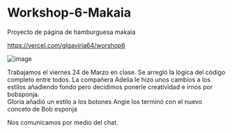 # Workshop-6-Makaia
Proyecto de página de hamburguesa makaia

https://vercel.com/glgaviria64/worshop6

![image](https://user-images.githubusercontent.com/120149936/227809450-45a4233b-ae7d-43ea-a5b7-cff634e18adf.png)


Trabajamos el viernes 24 de Marzo en clase. Se arregló la lógica del código completo entre todos.
La compañera Adelia le hizo unos cambios a los estilos añadiendo fondo pero decidimos ponerle creatividad e irnos por bobsponja.  
Gloria añadió un estilo a los botones
Angie los terminó con el nuevo conceto de Bob esponja

Nos comunicamos por medio del chat.

